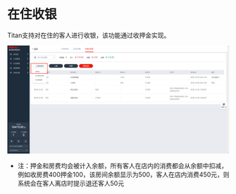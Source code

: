 # 在住收银

Titan支持对在住的客人进行收银，该功能通过收押金实现。

![&#x70B9;&#x51FB;&#x66F4;&#x591A;&#x64CD;&#x4F5C;-&#x6536;&#x62BC;&#x91D1;&#x8FDB;&#x884C;&#x591A;&#x6B21;&#x5728;&#x4F4F;&#x6536;&#x6B3E;&#x64CD;&#x4F5C;](../../../.gitbook/assets/image%20%2869%29.png)

* 注：押金和房费均会被计入余额，所有客人在店内的消费都会从余额中扣减，例如收房费400押金100，该房间余额显示为500，客人在店内消费450元，则系统会在客人离店时提示退还客人50元

